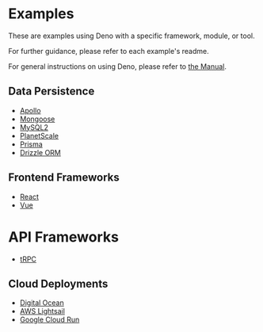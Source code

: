 # Examples

These are examples using Deno with a specific framework, module, or tool.

For further guidance, please refer to each example's readme.

For general instructions on using Deno, please refer to
[the Manual](https://deno.land/manual).

## Data Persistence

- [Apollo](https://github.com/denoland/examples/tree/main/with-apollo)
- [Mongoose](https://github.com/denoland/examples/tree/main/with-mongoose)
- [MySQL2](https://github.com/denoland/examples/tree/main/with-mysql2)
- [PlanetScale](https://github.com/denoland/examples/tree/main/with-planetscale)
- [Prisma](https://github.com/denoland/examples/tree/main/with-prisma)
- [Drizzle ORM](https://github.com/denoland/examples/tree/main/with-drizzle)

## Frontend Frameworks

- [React](https://github.com/denoland/examples/tree/main/with-react)
- [Vue](https://github.com/denoland/examples/tree/main/with-vue)

# API Frameworks

- [tRPC](https://github.com/denoland/examples/tree/main/with-trpc)

## Cloud Deployments

- [Digital Ocean](https://github.com/denoland/examples/tree/main/on-digital-ocean)
- [AWS Lightsail](https://github.com/denoland/examples/tree/main/on-aws-lightsail)
- [Google Cloud Run](https://github.com/denoland/examples/tree/main/on-google-cloud-run)
